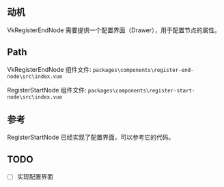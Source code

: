 ## 动机

VkRegisterEndNode 需要提供一个配置界面（Drawer），用于配置节点的属性。

## Path

VkRegisterEndNode 组件文件: `packages\components\register-end-node\src\index.vue`

RegisterStartNode 组件文件: `packages\components\register-start-node\src\index.vue`

## 参考

RegisterStartNode 已经实现了配置界面，可以参考它的代码。

## TODO

- [ ] 实现配置界面
